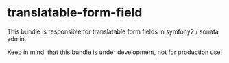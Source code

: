 # translatable-form-field
This bundle is responsible for translatable form fields in symfony2 / sonata admin.

Keep in mind, that this bundle is under development, not for production use!
